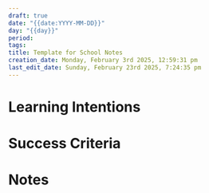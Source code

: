 ```yaml
---
draft: true
date: "{{date:YYYY-MM-DD}}"
day: "{{day}}"
period: 
tags:
title: Template for School Notes
creation_date: Monday, February 3rd 2025, 12:59:31 pm
last_edit_date: Sunday, February 23rd 2025, 7:24:35 pm
---
```


# Learning Intentions

# Success Criteria

# Notes
